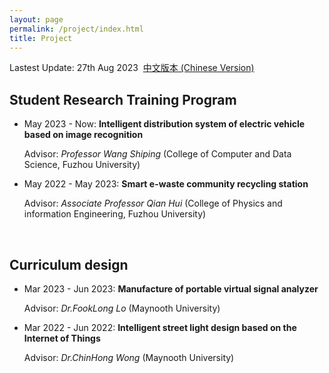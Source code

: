 ```yaml
---
layout: page
permalink: /project/index.html
title: Project
---
```


Lastest Update: 27th Aug 2023&nbsp;  [中文版本 (Chinese Version)](https://caihanlin.com/file/publications-zh/)

## Student Research Training Program

- May 2023 - Now: **Intelligent distribution system of electric vehicle based on image recognition**
  
  Advisor: *Professor Wang Shiping* (College of Computer and Data Science, Fuzhou University)<br>

- May 2022 - May 2023: **Smart e-waste community recycling station**
  
  Advisor: *Associate Professor Qian Hui* (College of Physics and information Engineering, Fuzhou University)

  <br>

## Curriculum design

- Mar 2023 - Jun 2023: **Manufacture of portable virtual signal analyzer**
  
  Advisor: *Dr.FookLong Lo* (Maynooth University)<br>

- Mar 2022 - Jun 2022: **Intelligent street light design based on the Internet of Things**
  
  Advisor: *Dr.ChinHong Wong* (Maynooth University)

  <br>
  
